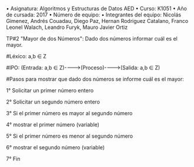 • Asignatura: Algoritmos y Estructuras de Datos AED • Curso: K1051 • Año de cursada: 2017 • Número de equipo: • Integrantes del equipo: Nicolás Gimenez, Andrés Couadau, Diego Paz, Hernan Rodriguez Catalano, Franco Leonel Walach, Leandro Furyk, Mauro Javier Ortiz

TP#2 "Mayor de dos Números": Dado dos números informar cuál es el mayor.

#Léxico: a,b ∈ Z 

#IPO: (Entrada: a,b ∈ Z)---->(Proceso)---->(Salida: a,b ∈ Z)

#Pasos para mostrar que dado dos números se informe cuál es el mayor:

1° Solicitar un primer número entero

2° Solicitar un segundo número entero

3° Si el primer número es mayor al segundo número

4°    mostrar el primer número (variable)

5° Si el primer número es menor al segundo número

6°    mostrar el segundo número (variable)

7° Fin


